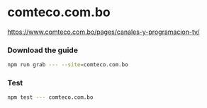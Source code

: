 # comteco.com.bo

https://www.comteco.com.bo/pages/canales-y-programacion-tv/

### Download the guide

```sh
npm run grab --- --site=comteco.com.bo
```

### Test

```sh
npm test --- comteco.com.bo
```
